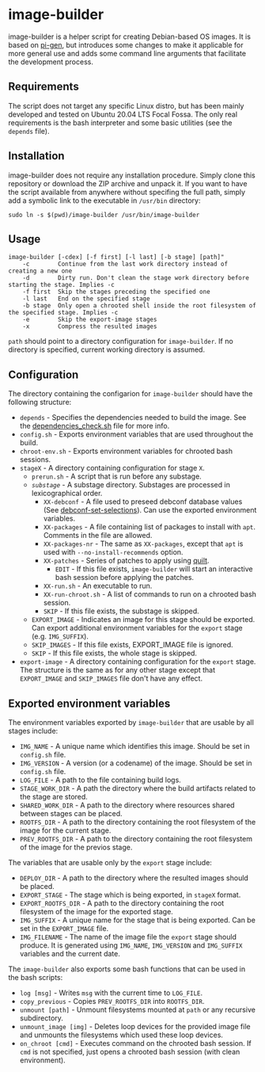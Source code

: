 # image-builder
image-builder is a helper script for creating Debian-based OS images. It is based on [pi-gen], but introduces some changes to make it applicable for more general use and adds some command line arguments that facilitate the development process.

## Requirements
The script does not target any specific Linux distro, but has been mainly developed and tested on Ubuntu 20.04 LTS Focal Fossa. The only real requirements is the bash interpreter and some basic utilities (see the `depends` file).

## Installation
image-builder does not require any installation procedure. Simply clone this repository or download the ZIP archive and unpack it. If you want to have the script available from anywhere without specifing the full path, simply add a symbolic link to the executable in `/usr/bin` directory:
```
sudo ln -s $(pwd)/image-builder /usr/bin/image-builder
```

## Usage
```
image-builder [-cdex] [-f first] [-l last] [-b stage] [path]"
    -c        Continue from the last work directory instead of creating a new one
    -d        Dirty run. Don't clean the stage work directory before starting the stage. Implies -c
    -f first  Skip the stages preceding the specified one
    -l last   End on the specified stage
    -b stage  Only open a chrooted shell inside the root filesystem of the specified stage. Implies -c
    -e        Skip the export-image stages
    -x        Compress the resulted images
```

`path` should point to a directory configuration for `image-builder`. If no directory is specified, current working directory is assumed.

## Configuration
The directory containing the configarion for `image-builder` should have the following structure:

* `depends` - Specifies the dependencies needed to build the image. See the [dependencies_check.sh] file for more info.
* `config.sh` - Exports environment variables that are used throughout the build.
* `chroot-env.sh` - Exports environment variables for chrooted bash sessions.
* `stageX` - A directory containing configuration for stage `X`.
  * `prerun.sh` - A script that is run before any substage.
  * _`substage`_ - A substage directory. Substages are processed in lexicographical order.
    * `XX-debconf` - A file used to preseed debconf database values (See [debconf-set-selections]). Can use the exported environment variables.
    * `XX-packages` - A file containing list of packages to install with `apt`. Comments in the file are allowed.
    * `XX-packages-nr` - The same as `XX-packages`, except that `apt` is used with `--no-install-recommends` option.
    * `XX-patches` - Series of patches to apply using [quilt].
      * `EDIT` - If this file exists, `image-builder` will start an interactive bash session before applying the patches.
    * `XX-run.sh` - An executable to run.
    * `XX-run-chroot.sh` - A list of commands to run on a chrooted bash session.
    * `SKIP` - If this file exists, the substage is skipped.
  * `EXPORT_IMAGE` - Indicates an image for this stage should be exported. Can export additional environment variables for the `export` stage (e.g. `IMG_SUFFIX`).
  * `SKIP_IMAGES` - If this file exists, EXPORT_IMAGE file is ignored.
  * `SKIP` - If this file exists, the whole stage is skipped.
* `export-image` - A directory containing configuration for the `export` stage. The structure is the same as for any other stage except that `EXPORT_IMAGE` and `SKIP_IMAGES` file don't have any effect.

## Exported environment variables
The environment variables exported by `image-builder` that are usable by all stages include:

* `IMG_NAME` - A unique name which identifies this image. Should be set in `config.sh` file.
* `IMG_VERSION` - A version (or a codename) of the image. Should be set in `config.sh` file.
* `LOG_FILE` - A path to the file containing build logs.
* `STAGE_WORK_DIR` - A path the directory where the build artifacts related to the stage are stored.
* `SHARED_WORK_DIR` - A path to the directory where resources shared between stages can be placed.
* `ROOTFS_DIR` - A path to the directory containing the root filesystem of the image for the current stage.
* `PREV_ROOTFS_DIR` - A path to the directory containing the root filesystem of the image for the previos stage.

The variables that are usable only by the `export` stage include:
* `DEPLOY_DIR` - A path to the directory where the resulted images should be placed.
* `EXPORT_STAGE` - The stage which is being exported, in `stageX` format.
* `EXPORT_ROOTFS_DIR` - A path to the directory containing the root filesystem of the image for the exported stage.
* `IMG_SUFFIX` - A unique name for the stage that is being exported. Can be set in the `EXPORT_IMAGE` file.
* `IMG_FILENAME` - The name of the image file the `export` stage should produce. It is generated using `IMG_NAME`, `IMG_VERSION` and `IMG_SUFFIX` variables and the current date.

The `image-builder` also exports some bash functions that can be used in the bash scripts:
* `log [msg]` - Writes `msg` with the current time to `LOG_FILE`.
* `copy_previous` - Copies `PREV_ROOTFS_DIR` into `ROOTFS_DIR`.
* `unmount [path]` - Unmount filesystems mounted at `path` or any recursive subdirectory.
* `unmount_image [img]` - Deletes loop devices for the provided image file and unmounts the filesystems which used these loop devices.
* `on_chroot [cmd]` - Executes command on the chrooted bash session. If `cmd` is not specified, just opens a chrooted bash session (with clean environment).

[dependencies_check.sh]: ./scripts/dependencies_check.sh
[debconf-set-selections]: http://manpages.ubuntu.com/manpages/bionic/man1/debconf-set-selections.1.html
[pi-gen]: https://github.com/RPi-Distro/pi-gen
[quilt]: https://linux.die.net/man/1/quilt